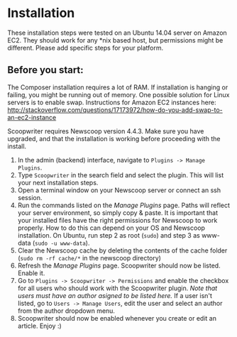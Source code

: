 # Installation
These installation steps were tested on an Ubuntu 14.04 server on Amazon EC2. They should work for any *nix based host, but permissions might be different.
Please add specific steps for your platform.

## Before you start:
The Composer installation requires a lot of RAM. If installation is hanging or failing, you might be running out of memory.
One possible solution for Linux servers is to enable swap. Instructions for Amazon EC2 instances here: http://stackoverflow.com/questions/17173972/how-do-you-add-swap-to-an-ec2-instance

Scoopwriter requires Newscoop version 4.4.3. Make sure you have upgraded, and that the installation is working before proceeding with the install.

1.  In the admin (backend) interface, navigate to `Plugins -> Manage Plugins`.
2.  Type `Scoopwriter` in the search field and select the plugin. This will list your next installation steps.
3.  Open a terminal window on your Newscoop server or connect an ssh session.
4.  Run the commands listed on the _Manage Plugins_ page. Paths will reflect your server environment, so simply copy & paste.
    It is important that your installed files have the right permissions for Newscoop to work properly. How to do this can depend on your OS and Newscoop installation.
    On Ubuntu, run step 2 as root (`sudo`) and step 3 as www-data (`sudo -u www-data`).
5.  Clear the Newscoop cache by deleting the contents of the cache folder (`sudo rm -rf cache/*` in the newscoop directory)
6.  Refresh the _Manage Plugins_ page. Scoopwriter should now be listed. Enable it.
7.  Go to `Plugins -> Scoopwriter -> Permissions` and enable the checkbox for all users who should work with the Scoopwriter plugin.
_Note that users must have an author asigned to be listed here._ If a user isn't listed, go to `Users -> Manage Users`, edit the user and select an author from the author dropdown menu.
8.  Scoopwriter should now be enabled whenever you create or edit an article. Enjoy :)

